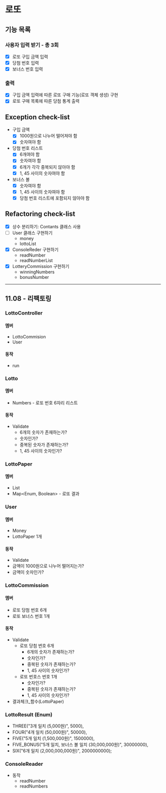 # 로또

## 기능 목록

### 사용자 입력 받기 - 총 3회

- [x] 로또 구입 금액 입력
- [x] 당첨 번호 입력
- [x] 보너스 번호 입력

### 출력

- [x] 구입 금액 입력에 따른 로또 구매 기능(로또 객체 생성) 구현
- [x] 로또 구매 목록에 따른 당첨 통계 출력

## Exception check-list

- 구입 금액
    - [x] 1000원으로 나누어 떨어져야 함
    - [x] 숫자여야 함
- 당첨 번호 리스트
    - [x] 6개여야 함
    - [x] 숫자여야 함
    - [x] 6개가 각각 중복되지 않아야 함
    - [x] 1, 45 사이의 숫자여야 함
- 보너스 볼
    - [x] 숫자여야 함
    - [x] 1, 45 사이의 숫자여야 함
    - [x] 당첨 번호 리스트에 포함되지 않아야 함

## Refactoring check-list

- [x] 상수 분리하기: Contants 클래스 사용
- [ ] User 클래스 구현하기
    - money
    - lottoList
- [x] ConsoleReder 구현하기
    - readNumber
    - readNumberList
- [x] LotteryCommission 구현하기
    - winningNumbers
    - bonusNumber

---

## 11.08 - 리팩토링

### LottoController

#### 멤버

- LottoCommision
- User

#### 동작

- run

### Lotto

#### 멤버

- Numbers - 로또 번호 6자리 리스트

#### 동작

- Validate
    - 6개의 숫자가 존재하는가?
    - 숫자인가?
    - 중복된 숫자가 존재하는가?
    - 1, 45 사이의 숫자인가?

### LottoPaper

#### 멤버

- List<Lotto>
- Map<Enum, Boolean> - 로또 결과

### User

#### 멤버

- Money
- LottoPaper 1개

#### 동작

- Validate
- 금액이 1000원으로 나누어 떨어지는가?
- 금액이 숫자인가?

### LottoCommission

#### 멤버

- 로또 당첨 번호 6개
- 로또 보너스 번호 1개

#### 동작

- Validate
    - 로또 당첨 번호 6개
        - 6개의 숫자가 존재하는가?
        - 숫자인가?
        - 중복된 숫자가 존재하는가?
        - 1, 45 사이의 숫자인가?
    - 로또 번호스 번호 1개
        - 숫자인가?
        - 중복된 숫자가 존재하는가?
        - 1, 45 사이의 숫자인가?
- 결과체크_함수(LottoPaper)

### LottoResult (Enum)

- THREE("3개 일치 (5,000원)", 5000),
- FOUR("4개 일치 (50,000원)", 50000),
- FIVE("5개 일치 (1,500,000원)", 1500000),
- FIVE_BONUS("5개 일치, 보너스 볼 일치 (30,000,000원)", 30000000),
- SIX("6개 일치 (2,000,000,000원)", 2000000000);

### ConsoleReader

- 동작
    - readNumber
    - readNumbers
